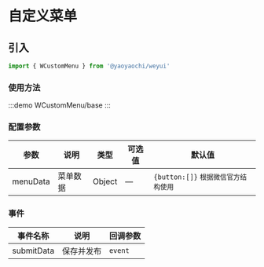 # 自定义菜单

## 引入

```js
import { WCustomMenu } from '@yaoyaochi/weyui'
```

### 使用方法

:::demo
WCustomMenu/base
:::

### 配置参数

| 参数       | 说明   | 类型     | 可选值 | 默认值                        |
|----------|------|--------|-----|----------------------------|
| menuData | 菜单数据 | Object | —   | `{button:[]}` `根据微信官方结构使用` |


### 事件
| 事件名称       | 说明    | 回调参数                 |
|------------|-------|----------------------|
| submitData | 保存并发布 | <abbr>`event`</abbr> |